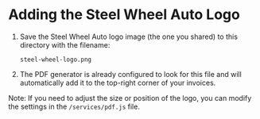 # Adding the Steel Wheel Auto Logo

1. Save the Steel Wheel Auto logo image (the one you shared) to this directory with the filename:
   ```
   steel-wheel-logo.png
   ```

2. The PDF generator is already configured to look for this file and will automatically add it to the top-right corner of your invoices.

Note: If you need to adjust the size or position of the logo, you can modify the settings in the `/services/pdf.js` file.

